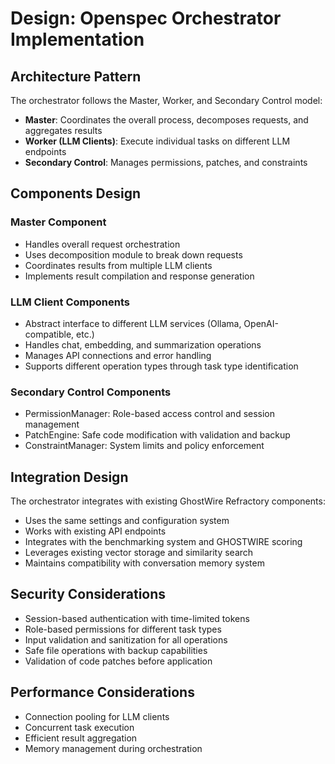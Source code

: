 <!-- OPENSPEC:START -->
# Design: Openspec Orchestrator Implementation

## Architecture Pattern
The orchestrator follows the Master, Worker, and Secondary Control model:
- **Master**: Coordinates the overall process, decomposes requests, and aggregates results
- **Worker (LLM Clients)**: Execute individual tasks on different LLM endpoints
- **Secondary Control**: Manages permissions, patches, and constraints

## Components Design

### Master Component
- Handles overall request orchestration
- Uses decomposition module to break down requests
- Coordinates results from multiple LLM clients
- Implements result compilation and response generation

### LLM Client Components
- Abstract interface to different LLM services (Ollama, OpenAI-compatible, etc.)
- Handles chat, embedding, and summarization operations
- Manages API connections and error handling
- Supports different operation types through task type identification

### Secondary Control Components
- PermissionManager: Role-based access control and session management
- PatchEngine: Safe code modification with validation and backup
- ConstraintManager: System limits and policy enforcement

## Integration Design

The orchestrator integrates with existing GhostWire Refractory components:
- Uses the same settings and configuration system
- Works with existing API endpoints
- Integrates with the benchmarking system and GHOSTWIRE scoring
- Leverages existing vector storage and similarity search
- Maintains compatibility with conversation memory system

## Security Considerations

- Session-based authentication with time-limited tokens
- Role-based permissions for different task types
- Input validation and sanitization for all operations
- Safe file operations with backup capabilities
- Validation of code patches before application

## Performance Considerations

- Connection pooling for LLM clients
- Concurrent task execution
- Efficient result aggregation
- Memory management during orchestration

<!-- OPENSPEC:END -->